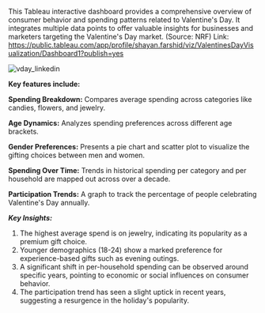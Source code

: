 This Tableau interactive dashboard provides a comprehensive overview of consumer behavior and spending patterns related to Valentine's Day. It integrates multiple data points to offer valuable insights for businesses and marketers targeting the Valentine's Day market. (Source: NRF)
Link: https://public.tableau.com/app/profile/shayan.farshid/viz/ValentinesDayVisualization/Dashboard1?publish=yes

![vday_linkedin](https://github.com/shayanfarshid/Valentines-Day-Trends/assets/135238084/58f8d92b-854b-4d43-8e69-9ce15483e078)

**Key features include:**

**Spending Breakdown:** Compares average spending across categories like candies, flowers, and jewelry.

**Age Dynamics:** Analyzes spending preferences across different age brackets.

**Gender Preferences:** Presents a pie chart and scatter plot to visualize the gifting choices between men and women.

**Spending Over Time:** Trends in historical spending per category and per household are mapped out across over a decade.

**Participation Trends:** A graph to track the percentage of people celebrating Valentine's Day annually.

***Key Insights:***

1. The highest average spend is on jewelry, indicating its popularity as a premium gift choice.
2. Younger demographics (18-24) show a marked preference for experience-based gifts such as evening outings.
3. A significant shift in per-household spending can be observed around specific years, pointing to economic or social influences on consumer behavior.
4. The participation trend has seen a slight uptick in recent years, suggesting a resurgence in the holiday's popularity.

